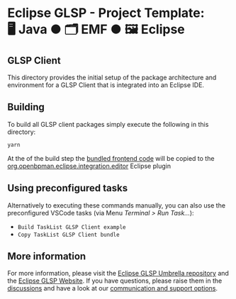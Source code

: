 # Eclipse GLSP - Project Template:<br> 🖥️ Java ● 🗂️ EMF ● 🖼️ Eclipse

## GLSP Client

This directory provides the initial setup of the package architecture and environment for a GLSP Client that is integrated into an Eclipse IDE.


## Building

To build all GLSP client packages simply execute the following in this directory:

```bash
yarn
```

At the of the build step the [bundled frontend code](./open-bpmn-webapp/app/) will be copied to the [org.openbpman.eclipse.integration.editor](../server/org.openbpmn.eclipse.integration.editor/diagram/)
Eclipse plugin

## Using preconfigured tasks

Alternatively to executing these commands manually, you can also use the preconfigured VSCode tasks (via Menu _Terminal > Run Task..._):

-   `Build TaskList GLSP Client example`
-   `Copy TaskList GLSP Client bundle`

## More information

For more information, please visit the [Eclipse GLSP Umbrella repository](https://github.com/eclipse-glsp/glsp) and the [Eclipse GLSP Website](https://www.eclipse.org/glsp/).
If you have questions, please raise them in the [discussions](https://github.com/eclipse-glsp/glsp/discussions) and have a look at our [communication and support options](https://www.eclipse.org/glsp/contact/).
